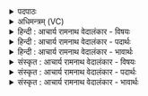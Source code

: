 <details><summary>पदपाठः</summary>

मा꣢। ते꣣। रा꣡धा꣢꣯ꣳसि। मा। ते꣣। ऊत꣡यः꣢। व꣣सो। अस्मा꣢न्। क꣡दा꣢꣯। च꣢। न꣢। द꣣भन्। वि꣡श्वा꣢꣯। च꣣। नः। उपमिमीहि꣢। उ꣣प। मिमीहि꣢। मा꣣नुष। व꣡सू꣢꣯नि। च꣣र्षणि꣡भ्यः꣢। आ। १७२४।
</details>

<details><summary>अधिमन्त्रम् (VC)</summary>

- इन्द्रः
- गोतमो राहूगणः
- बार्हतः प्रगाथः (विषमा बृहती, समा सतोबृहती)
- पञ्चमः
</details>

<details><summary>हिन्दी : आचार्य रामनाथ वेदालंकार - विषयः</summary>

अगले मन्त्र में फिर उन्हीं को संबोधन किया गया है।
</details>

<details><summary>हिन्दी : आचार्य रामनाथ वेदालंकार - पदार्थः</summary>

पदार्थान्वयभाषाः -  हे (वसो) निवासप्रद जगदीश्वर वा आचार्य ! (मा) न तो (ते) आपके (राधांसि) अहिंसा,सत्य आदि ऐश्वर्य और (मा) न ही (ते) आपकी (ऊतयः) रक्षाएँ (अस्मान्) हम आपके उपासकों वा आपके शिष्यों को (कदा चन) कभी भी (आदभन्) अपनी प्राप्ति से वञ्चित करें। हे (मानुष) मनुष्यों के हितकर्ता ! (चर्षणिभ्यः नः) हम मानवों को,आप (विश्वा च वसूनि) सभी ऐश्वर्य धन,धान्य,विद्या,दीर्घायुष्य,अभ्युदय,निःश्रेयस आदि (आ उपमिमीहि) चारों ओर से प्राप्त कराओ ॥२॥
</details>

<details><summary>हिन्दी : आचार्य रामनाथ वेदालंकार - भावार्थः</summary>

भावार्थभाषाः -  मनुष्यों को चाहिए कि परमात्मा और आचार्य का सेवन करके सब दिव्य ऐश्वर्य, सब योगविभूतियाँ और सब रक्षाएँ प्राप्त करें ॥२॥ इस खण्ड में जीवात्मा, परमात्मा, उपासक और गुरु-शिष्यों के विषयों का वर्णन होने से इस खण्ड की पूर्व खण्ड के साथ सङ्गति है ॥ उन्नीसवें अध्याय में प्रथम खण्ड समाप्त ॥
</details>

<details><summary>संस्कृत : आचार्य रामनाथ वेदालंकार - विषयः</summary>

अथ पुनस्तानेव सम्बोध्येते।
</details>

<details><summary>संस्कृत : आचार्य रामनाथ वेदालंकार - पदार्थः</summary>

पदार्थान्वयभाषाः -  हे (वसो) वासयितः जगदीश्वर आचार्य वा ! (मा) नैव (ते)तव (राधांसि) अहिंसासत्यादीनि ऐश्वर्याणि, (मा) नापि च (ते) तव (ऊतयः) रक्षाः (अस्मान्) त्वदुपासकान् त्वच्छिष्यांश्च (कदा चन) कदापि (आदभन्) वञ्चितान् कुर्वन्तु। हे (मानुष) मनुर्भ्यः मनुष्येभ्यः हितप्रद ! (चर्षणिभ्यः नः) मानवेभ्यः अस्मभ्यम् त्वम् (विश्वा च वसूनि) विश्वानि च ऐश्वर्याणि धनधान्यविद्यादीर्घायुष्याभ्युदयनिःश्रेयसादीनि (आ उपमिमीहि) समन्ततः उपप्रापय।[आदभन्,आङ्पूर्वो दभु दम्भे,लेटि प्रथमबहुवचने रूपम्। मिमीहि,माङ् माने शब्दे च,जुहोत्यादिः]॥२॥२
</details>

<details><summary>संस्कृत : आचार्य रामनाथ वेदालंकार - भावार्थः</summary>

भावार्थभाषाः -  परमात्मानमाचार्यं च संसेव्य सर्वाणि दिव्यैश्वर्याणि सर्वा योगविभूतयः सकलानि रक्षणानि च जनैः प्राप्तव्यानि ॥३॥ अस्मिन् खण्डे जीवात्मनः परमात्मन उपासकानां गुरुशिष्ययोश्च विषयाणां वर्णनादेतत्खण्डस्य पूर्वखण्डेन संगतिरस्ति ॥
</details>